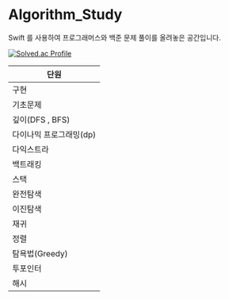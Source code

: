 Algorithm_Study
================

Swift 를 사용하여 프로그래머스와 백준 문제 풀이를 올려놓은 공간입니다.

[![Solved.ac Profile](http://mazassumnida.wtf/api/generate_badge?boj=skj1129)](https://solved.ac/skj1129)

|단원|
|---|
|구현|
|기초문제|
|깊이(DFS , BFS)|
|다이나믹 프로그래밍(dp)|
|다익스트라|
|백트래킹|
|스택|
|완전탐색|
|이진탐색|
|재귀|
|정렬|
|탐욕법(Greedy)|
|투포인터|
|해시|
